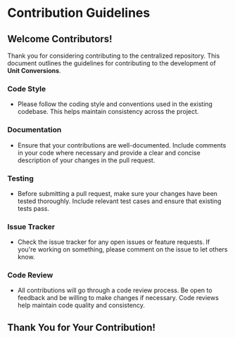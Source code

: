# Contribution Guidelines

## Welcome Contributors!

Thank you for considering contributing to the centralized repository. This document outlines the guidelines for contributing to the development of **Unit Conversions**.

### Code Style

- Please follow the coding style and conventions used in the existing codebase. This helps maintain consistency across the project.

### Documentation

- Ensure that your contributions are well-documented. Include comments in your code where necessary and provide a clear and concise description of your changes in the pull request.

### Testing

- Before submitting a pull request, make sure your changes have been tested thoroughly. Include relevant test cases and ensure that existing tests pass.

### Issue Tracker

- Check the issue tracker for any open issues or feature requests. If you're working on something, please comment on the issue to let others know.

### Code Review

- All contributions will go through a code review process. Be open to feedback and be willing to make changes if necessary. Code reviews help maintain code quality and consistency.

## Thank You for Your Contribution!
